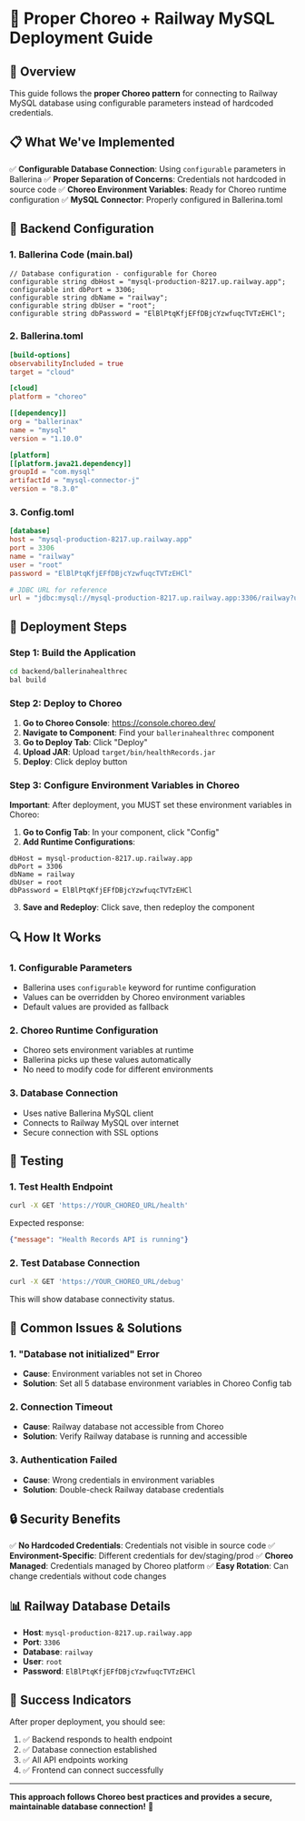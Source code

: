 # 🚀 Proper Choreo + Railway MySQL Deployment Guide

## 🎯 Overview

This guide follows the **proper Choreo pattern** for connecting to Railway MySQL database using configurable parameters instead of hardcoded credentials.

## 📋 What We've Implemented

✅ **Configurable Database Connection**: Using `configurable` parameters in Ballerina
✅ **Proper Separation of Concerns**: Credentials not hardcoded in source code
✅ **Choreo Environment Variables**: Ready for Choreo runtime configuration
✅ **MySQL Connector**: Properly configured in Ballerina.toml

## 🔧 Backend Configuration

### 1. Ballerina Code (main.bal)

```ballerina
// Database configuration - configurable for Choreo
configurable string dbHost = "mysql-production-8217.up.railway.app";
configurable int dbPort = 3306;
configurable string dbName = "railway";
configurable string dbUser = "root";
configurable string dbPassword = "ElBlPtqKfjEFfDBjcYzwfuqcTVTzEHCl";
```

### 2. Ballerina.toml

```toml
[build-options]
observabilityIncluded = true
target = "cloud"

[cloud]
platform = "choreo"

[[dependency]]
org = "ballerinax"
name = "mysql"
version = "1.10.0"

[platform]
[[platform.java21.dependency]]
groupId = "com.mysql"
artifactId = "mysql-connector-j"
version = "8.3.0"
```

### 3. Config.toml

```toml
[database]
host = "mysql-production-8217.up.railway.app"
port = 3306
name = "railway"
user = "root"
password = "ElBlPtqKfjEFfDBjcYzwfuqcTVTzEHCl"

# JDBC URL for reference
url = "jdbc:mysql://mysql-production-8217.up.railway.app:3306/railway?useSSL=false&allowPublicKeyRetrieval=true&createDatabaseIfNotExist=true&autoReconnect=true"
```

## 🚀 Deployment Steps

### Step 1: Build the Application

```bash
cd backend/ballerinahealthrec
bal build
```

### Step 2: Deploy to Choreo

1. **Go to Choreo Console**: https://console.choreo.dev/
2. **Navigate to Component**: Find your `ballerinahealthrec` component
3. **Go to Deploy Tab**: Click "Deploy"
4. **Upload JAR**: Upload `target/bin/healthRecords.jar`
5. **Deploy**: Click deploy button

### Step 3: Configure Environment Variables in Choreo

**Important**: After deployment, you MUST set these environment variables in Choreo:

1. **Go to Config Tab**: In your component, click "Config"
2. **Add Runtime Configurations**:

```
dbHost = mysql-production-8217.up.railway.app
dbPort = 3306
dbName = railway
dbUser = root
dbPassword = ElBlPtqKfjEFfDBjcYzwfuqcTVTzEHCl
```

3. **Save and Redeploy**: Click save, then redeploy the component

## 🔍 How It Works

### 1. **Configurable Parameters**
- Ballerina uses `configurable` keyword for runtime configuration
- Values can be overridden by Choreo environment variables
- Default values are provided as fallback

### 2. **Choreo Runtime Configuration**
- Choreo sets environment variables at runtime
- Ballerina picks up these values automatically
- No need to modify code for different environments

### 3. **Database Connection**
- Uses native Ballerina MySQL client
- Connects to Railway MySQL over internet
- Secure connection with SSL options

## 🧪 Testing

### 1. Test Health Endpoint

```bash
curl -X GET 'https://YOUR_CHOREO_URL/health'
```

Expected response:
```json
{"message": "Health Records API is running"}
```

### 2. Test Database Connection

```bash
curl -X GET 'https://YOUR_CHOREO_URL/debug'
```

This will show database connectivity status.

## 🚨 Common Issues & Solutions

### 1. **"Database not initialized" Error**
- **Cause**: Environment variables not set in Choreo
- **Solution**: Set all 5 database environment variables in Choreo Config tab

### 2. **Connection Timeout**
- **Cause**: Railway database not accessible from Choreo
- **Solution**: Verify Railway database is running and accessible

### 3. **Authentication Failed**
- **Cause**: Wrong credentials in environment variables
- **Solution**: Double-check Railway database credentials

## 🔒 Security Benefits

✅ **No Hardcoded Credentials**: Credentials not visible in source code
✅ **Environment-Specific**: Different credentials for dev/staging/prod
✅ **Choreo Managed**: Credentials managed by Choreo platform
✅ **Easy Rotation**: Can change credentials without code changes

## 📊 Railway Database Details

- **Host**: `mysql-production-8217.up.railway.app`
- **Port**: `3306`
- **Database**: `railway`
- **User**: `root`
- **Password**: `ElBlPtqKfjEFfDBjcYzwfuqcTVTzEHCl`

## 🎉 Success Indicators

After proper deployment, you should see:
1. ✅ Backend responds to health endpoint
2. ✅ Database connection established
3. ✅ All API endpoints working
4. ✅ Frontend can connect successfully

---

**This approach follows Choreo best practices and provides a secure, maintainable database connection!** 🚀
